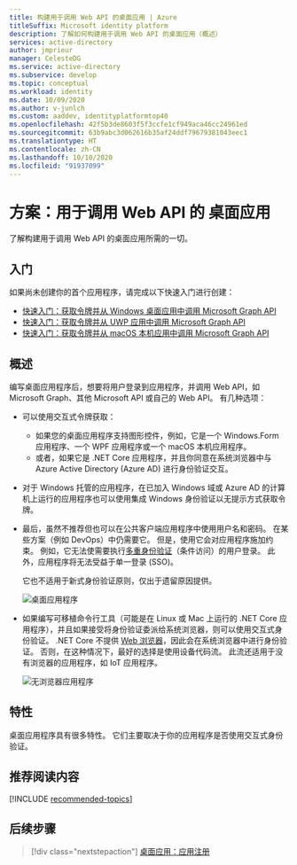 ```yaml
---
title: 构建用于调用 Web API 的桌面应用 | Azure
titleSuffix: Microsoft identity platform
description: 了解如何构建用于调用 Web API 的桌面应用（概述）
services: active-directory
author: jmprieur
manager: CelesteDG
ms.service: active-directory
ms.subservice: develop
ms.topic: conceptual
ms.workload: identity
ms.date: 10/09/2020
ms.author: v-junlch
ms.custom: aaddev, identityplatformtop40
ms.openlocfilehash: 42f5b3de8603f5f3ccfe1cf949aca46cc24961ed
ms.sourcegitcommit: 63b9abc3d062616b35af24ddf79679381043eec1
ms.translationtype: HT
ms.contentlocale: zh-CN
ms.lasthandoff: 10/10/2020
ms.locfileid: "91937099"
---
```

# <a name="scenario-desktop-app-that-calls-web-apis"></a>方案：用于调用 Web API 的 桌面应用

了解构建用于调用 Web API 的桌面应用所需的一切。

## <a name="get-started"></a>入门

如果尚未创建你的首个应用程序，请完成以下快速入门进行创建：

- [快速入门：获取令牌并从 Windows 桌面应用中调用 Microsoft Graph API](./quickstart-v2-windows-desktop.md)
- [快速入门：获取令牌并从 UWP 应用中调用 Microsoft Graph API](./quickstart-v2-uwp.md)
- [快速入门：获取令牌并从 macOS 本机应用中调用 Microsoft Graph API](./quickstart-v2-ios.md)

## <a name="overview"></a>概述

编写桌面应用程序后，想要将用户登录到应用程序，并调用 Web API，如 Microsoft Graph、其他 Microsoft API 或自己的 Web API。 有几种选项：

- 可以使用交互式令牌获取：

  - 如果您的桌面应用程序支持图形控件，例如，它是一个 Windows.Form 应用程序、一个 WPF 应用程序或一个 macOS 本机应用程序。
  - 或者，如果它是 .NET Core 应用程序，并且你同意在系统浏览器中与 Azure Active Directory (Azure AD) 进行身份验证交互。

- 对于 Windows 托管的应用程序，在已加入 Windows 域或 Azure AD 的计算机上运行的应用程序也可以使用集成 Windows 身份验证以无提示方式获取令牌。
- 最后，虽然不推荐但也可以在公共客户端应用程序中使用用户名和密码。 在某些方案（例如 DevOps）中仍需要它。 但是，使用它会对应用程序施加约束。 例如，它无法使需要执行[多重身份验证](../authentication/concept-mfa-howitworks.md)（条件访问）的用户登录。 此外，应用程序将无法受益于单一登录 (SSO)。

  它也不适用于新式身份验证原则，仅出于遗留原因提供。

  ![桌面应用程序](./media/scenarios/desktop-app.svg)

- 如果编写可移植命令行工具（可能是在 Linux 或 Mac 上运行的 .NET Core 应用程序），并且如果接受将身份验证委派给系统浏览器，则可以使用交互式身份验证。 .NET Core 不提供 [Web 浏览器](https://aka.ms/msal-net-uses-web-browser)，因此会在系统浏览器中进行身份验证。 否则，在这种情况下，最好的选择是使用设备代码流。 此流还适用于没有浏览器的应用程序，如 IoT 应用程序。

  ![无浏览器应用程序](./media/scenarios/device-code-flow-app.svg)

## <a name="specifics"></a>特性

桌面应用程序具有很多特性。 它们主要取决于你的应用程序是否使用交互式身份验证。

## <a name="recommended-reading"></a>推荐阅读内容

[!INCLUDE [recommended-topics](../../../includes/active-directory-develop-scenarios-prerequisites.md)]

## <a name="next-steps"></a>后续步骤

> [!div class="nextstepaction"]
> [桌面应用：应用注册](scenario-desktop-app-registration.md)

